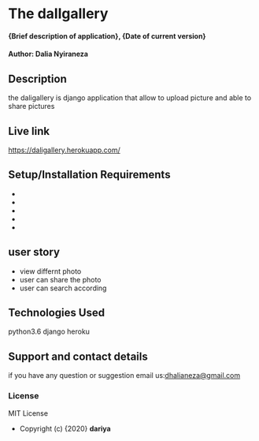  # The dallgallery
#### {Brief description of application}, {Date of current version}
#### Author: Dalia Nyiraneza
## Description
the daligallery is django application that allow to upload picture and able to  share pictures
## Live link
https://daligallery.herokuapp.com/
## Setup/Installation Requirements
* 
* 
* 
* 
* 
 
## user story
 * view differnt photo
 * user can share the photo 
 * user can search  according
## Technologies Used
 python3.6
 django
 heroku
## Support and contact details
 if you  have any question or suggestion email us:dhalianeza@gmail.com
### License
MIT License
* Copyright (c) {2020} **dariya**